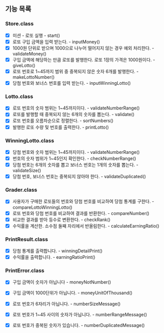 ## 기능 목록



### Store.class

* [x] 미션 - 로또 실행 - start()
* [x] 로또 구입 금액을 입력 받는다. - inputMoney()
* [x] 1000원 단위로 받으며 1000으로 나누어 떨어지지 않는 경우 예외 처리한다. - validateMoney()
* [x] 구입 금액에 해당하는 만큼 로또를 발행한다. 로또 1장의 가격은 1000원이다. - giveLotto()
* [x] 로또 번호로 1~45까지 범위 중 중복되지 않은 숫자 6개를 발행한다. - makeLottoNumber()
* [x] 당첨 번호와 보너스 번호를 입력 받는다. - inputWinningLotto()

### Lotto.class

* [x] 로또 번호의 숫자 범위는 1~45까지이다. - validateNumberRange()
* [x] 로또를 발행할 때 중복되지 않는 6개의 숫자를 뽑는다. - validate()
* [x] 로또 번호를 오름차순으로 정렬한다. - sortNumbers()
* [x] 발행한 로또 수량 및 번호를 출력한다. - printLotto()

### WinningLotto.class  

* [x] 당첨 번호와 숫자 범위는 1~45까지이다. - validateNumberRange()
* [x] 번호의 숫자 범위가 1~45인지 확인한다. - checkNumberRange()
* [x] 당첨 번호는 6개의 숫자를 뽑고 보너스 번호는 1개의 숫자를 뽑는다. - validateSize()
* [x] 당첨 번호, 보너스 번호는 중복되지 않아야 한다. - validateDuplicated()

### Grader.class

* [x] 사용자가 구매한 로또들의 번호와 당첨 번호를 비교하여 당첨 통계를 구한다. - compareLottoWinningLotto()
* [x] 로또 번호와 당첨 번호를 비교하여 결과를 반환한다. - compareNumber()
* [x] 비교한 결과를 받아 등수로 변환한다. - checkRank()
* [x] 수익률을 계산한. 소수점 둘째 자리에서 반올림한다. - calculateEarningRatio()

### PrintResult.class

* [x] 당첨 통계를 출력합니다. - winningDetailPrint()
* [x] 수익률을 출력합니다. - earningRatioPrint()
  
### PrintError.class
* [x] 구입 금액이 숫자가 아닙니다 -  moneyNotNumber()
  
* [x] 구입 금액이 1000단위가 아닙니다. - moneyUnitOfThousand()
  
* [x] 로또 번호가 6자리가 아닙니다. - numberSizeMessage()
  
* [x] 로또 번호가 1~45 사이의 숫자가 아닙니다. - numberRangeMessage()
  
* [x] 로또 번호가 중복된 숫자가 있습니다. - numberDuplicatedMessage()
  
  



